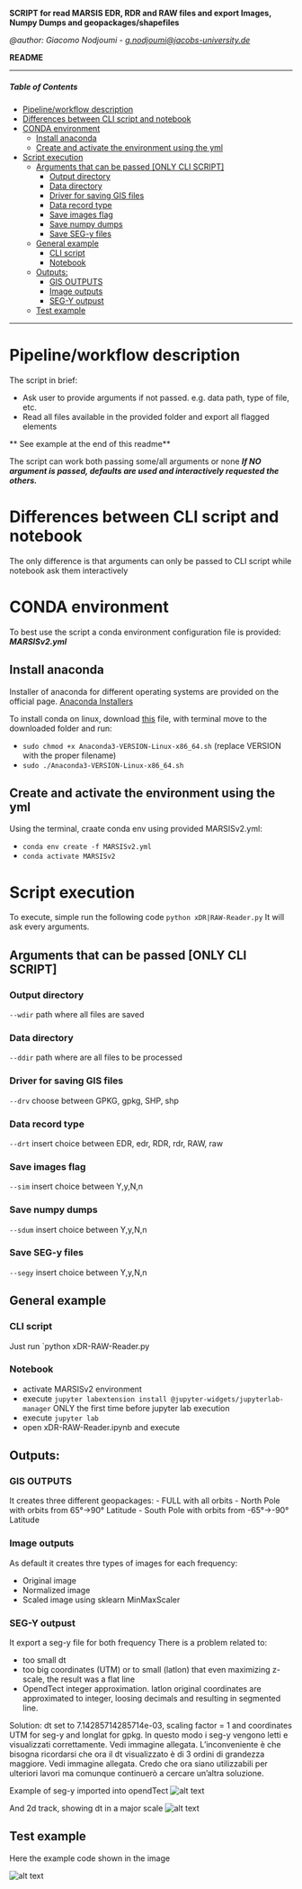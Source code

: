 **SCRIPT for read MARSIS EDR, RDR and RAW files and export Images, Numpy Dumps and geopackages/shapefiles**

*@author: Giacomo Nodjoumi - g.nodjoumi@jacobs-university.de*

**README**
________________________________________________________________________________
##### Table of Contents

- [Pipeline/workflow description](#pipeline-workflow-description)
- [Differences between CLI script and notebook](#differences-between-cli-script-and-notebook)
- [CONDA environment](#conda-environment)
  * [Install anaconda](#install-anaconda)
  * [Create and activate the environment using the yml](#create-and-activate-the-environment-using-the-yml)
- [Script execution](#script-execution)
  * [Arguments that can be passed [ONLY CLI SCRIPT]](#arguments-that-can-be-passed--only-cli-script-)
    + [Output directory](#output-directory)
    + [Data directory](#data-directory)
    + [Driver for saving GIS files](#driver-for-saving-gis-files)
    + [Data record type](#data-record-type)
    + [Save images flag](#save-images-flag)
    + [Save numpy dumps](#save-numpy-dumps)
    + [Save SEG-y files](#save-seg-y-files)
  * [General example](#general-example)
    + [CLI script](#cli-script)
    + [Notebook](#notebook)
  * [Outputs:](#outputs-)
    + [GIS OUTPUTS](#gis-outputs)
    + [Image outputs](#image-outputs)
    + [SEG-Y outpust](#seg-y-outpust)
  * [Test example](#test-example)
________________________________________________________________________________
# Pipeline/workflow description

The script in brief:

* Ask user to provide arguments if not passed. e.g. data path, type of file, etc.
* Read all files available in the provided folder and export all flagged elements

** See example at the end of this readme**

The script can work both passing some/all arguments or none ***If NO argument is passed, defaults are used and interactively requested the others.***

# Differences between CLI script and notebook

The only difference is that arguments can only be passed to CLI script while notebook ask them interactively

# CONDA environment

To best use the script a conda environment configuration file is provided: ***MARSISv2.yml***

## Install anaconda

Installer of anaconda for different operating systems are provided on the official page. [Anaconda Installers](https://www.anaconda.com/products/individual)

To install conda on linux, download [this](https://repo.anaconda.com/archive/Anaconda3-2020.02-Linux-x86_64.sh) file, 
with terminal move to the downloaded folder and run:
* `sudo chmod +x Anaconda3-VERSION-Linux-x86_64.sh` (replace VERSION with the proper filename)
* `sudo ./Anaconda3-VERSION-Linux-x86_64.sh`

## Create and activate the environment using the yml

Using the terminal, craate conda env using provided MARSISv2.yml:
* `conda env create -f MARSISv2.yml`
* `conda activate MARSISv2`

# Script execution

To execute, simple run the following code `python xDR|RAW-Reader.py`
It will ask every arguments.

## Arguments that can be passed [ONLY CLI SCRIPT]

### Output directory
`--wdir` path where all files are saved

### Data directory
`--ddir` path where are all files to be processed

### Driver for saving GIS files
`--drv` choose between GPKG, gpkg, SHP, shp

### Data record type
`--drt` insert choice between EDR, edr, RDR, rdr, RAW, raw

### Save images flag
`--sim` insert choice between Y,y,N,n

### Save numpy dumps
`--sdum` insert choice between Y,y,N,n

### Save SEG-y files
`--segy` insert choice between Y,y,N,n

## General example

### CLI script
Just run `python xDR-RAW-Reader.py 

### Notebook
* activate MARSISv2 environment
* execute `jupyter labextension install @jupyter-widgets/jupyterlab-manager` ONLY the first time before jupyter lab execution
* execute `jupyter lab`
* open xDR-RAW-Reader.ipynb and execute 

## Outputs:
### GIS OUTPUTS
It creates three different geopackages:
    - FULL with all orbits
    - North Pole with orbits from 65°->90° Latitude
    - South Pole with orbits from -65°->-90° Latitude
### Image outputs
As default it creates thre types of images for each frequency:
* Original image
* Normalized image
* Scaled image using sklearn MinMaxScaler

### SEG-Y outpust
It export a seg-y file for both frequency
There is a problem related to:
-	too small dt 
-	too big coordinates (UTM) or to small (latlon) that even maximizing z-scale, the result was a flat line
-	OpendTect integer approximation. latlon original coordinates are approximated to integer, loosing decimals and resulting in segmented line.

Solution:
dt set to 7.14285714285714e-03, scaling factor = 1 and coordinates UTM for seg-y and longlat for gpkg. 
In questo modo i seg-y vengono letti e visualizzati correttamente. Vedi immagine allegata.
L’inconveniente è che bisogna ricordarsi che ora il dt visualizzato è di 3 ordini di grandezza maggiore. Vedi immagine allegata.
Credo che ora siano utilizzabili per ulteriori lavori ma comunque continuerò a cercare un’altra soluzione.

Example of seg-y imported into opendTect
![alt text](Readme_images/segy_rdr.jpg?raw=true "seg-y RDR opendTect")

And 2d track, showing dt in a major scale
![alt text](Readme_images/segy_opendtect_2d_image.jpg?raw=true "seg-y RAW opendTect")
## Test example

Here the example code shown in the image


![alt text](Readme_images/test.jpg?raw=true "Test")
